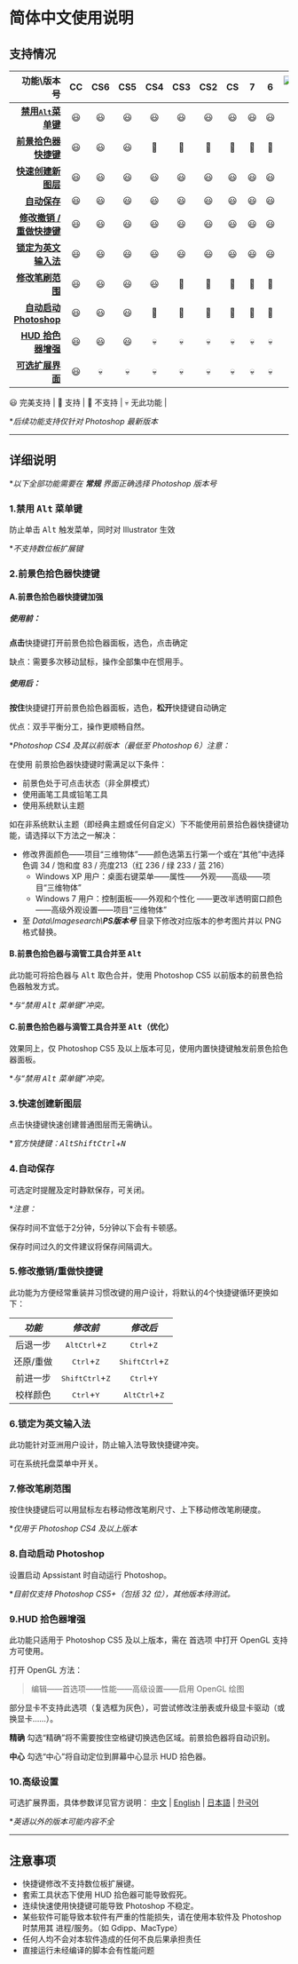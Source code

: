 # 简体中文使用说明

## 支持情况

功能\版本号|CC|CS6|CS5|CS4|CS3|CS2|CS|7|6|![Illustrator](https://helpx.adobe.com/content/dam/help/mnemonics/ai_cc_app_RGB.svg)
----:|:----:|:----:|:----:|:----:|:----:|:----:|:----:|:----:|:----:|:----:
**[禁用<kbd>Alt</kbd>菜单键](#1禁用-alt-菜单键)**|😃|😃|😃|😃|😃|😃|😃|😃|😃|😃|
**[前景拾色器快捷键](#2前景色拾色器快捷键)**|😃|😃|😃|🙂|🙂|🙂|🙂|🙂|🙂|🤢|
**[快速创建新图层](#3快速创建新图层)**|😃|😃|😃|😃|😃|😃|😃|😃|😃|🤢|
**[自动保存](#4自动保存)**|😃|😃|😃|😃|😃|😃|😃|😃|😃|🤢|
**[修改撤销 / 重做快捷键](#5修改撤销重做快捷键)**|😃|😃|😃|😃|😃|😃|😃|😃|😃|🤢|
**[锁定为英文输入法](#6锁定为英文输入法)**|😃|😃|😃|😃|😃|😃|😃|😃|😃|🤢|
**[修改笔刷范围](#7修改笔刷范围)**|😃|😃|😃|😃|🤢|🤢|🤢|🤢|🤢|🤢|
**[自动启动 Photoshop](#8自动启动-photoshop)**|😃|😃|😃|🤢|🤢|🤢|🤢|🤢|🤢|🤢|
**[HUD 拾色器增强](#9hud-拾色器增强)**|😃|😃|😃|💀|💀|💀|💀|💀|💀|🤢|
**[可选扩展界面](#10高级设置)**|😃|💀|💀|💀|💀|💀|💀|💀|💀|💀|

😃 完美支持 | 🙂 支持 | 🤢 不支持 | 💀 无此功能 |

*_后续功能支持仅针对 Photoshop 最新版本_

----------

## 详细说明

*_以下全部功能需要在 **常规** 界面正确选择 Photoshop 版本号_

### 1.禁用 <kbd>Alt</kbd> 菜单键

防止单击 <kbd>Alt</kbd> 触发菜单，同时对 Illustrator 生效

*_不支持数位板扩展键_

### 2.前景色拾色器快捷键

#### A.前景色拾色器快捷键加强

##### 使用前：

**点击**快捷键打开前景色拾色器面板，选色，点击确定

缺点：需要多次移动鼠标，操作全部集中在惯用手。

##### 使用后：

**按住**快捷键打开前景色拾色器面板，选色，**松开**快捷键自动确定

优点：双手平衡分工，操作更顺畅自然。

*_Photoshop CS4 及其以前版本（最低至 Photoshop 6）注意：_

在使用 前景拾色器快捷键时需满足以下条件：

* 前景色处于可点击状态（非全屏模式）
* 使用画笔工具或铅笔工具
* 使用系统默认主题

如在非系统默认主题（即经典主题或任何自定义）下不能使用前景拾色器快捷键功能，请选择以下方法之一解决：

* 修改界面颜色——项目“三维物体”——颜色选第五行第一个或在“其他”中选择 色调 34 / 饱和度 83 / 亮度213（红 236 / 绿 233 / 蓝 216）
  * Windows XP 用户：桌面右键菜单——属性——外观——高级——项目“三维物体”
  * Windows 7 用户：控制面板——外观和个性化 ——更改半透明窗口颜色——高级外观设置——项目“三维物体”
* 至 _Data\\Imagesearch\\**PS版本号**_ 目录下修改对应版本的参考图片并以 PNG 格式替换。

#### B.前景色拾色器与滴管工具合并至 <kbd>Alt</kbd>

此功能可将拾色器与 <kbd>Alt</kbd> 取色合并，使用 Photoshop CS5 以前版本的前景色拾色器触发方式。

*_与“禁用 <kbd>Alt</kbd> 菜单键”冲突。_

#### C.前景色拾色器与滴管工具合并至 <kbd>Alt</kbd>（优化）

效果同上，仅 Photoshop CS5 及以上版本可见，使用内置快捷键触发前景色拾色器面板。

*_与“禁用 <kbd>Alt</kbd> 菜单键”冲突。_

### 3.快速创建新图层

点击快捷键快速创建普通图层而无需确认。

*_官方快捷键：<kbd>Alt</kbd><kbd>Shift</kbd><kbd>Ctrl</kbd>+<kbd>N</kbd>_

### 4.自动保存

可选定时提醒及定时静默保存，可关闭。

*_注意：_

保存时间不宜低于2分钟，5分钟以下会有卡顿感。

保存时间过久的文件建议将保存间隔调大。

### 5.修改撤销/重做快捷键

此功能为方便经常重装并习惯改键的用户设计，将默认的4个快捷键循环更换如下：

 *功能* | *修改前* | *修改后*
 :----:|:----:|:----:
后退一步|<kbd>Alt</kbd><kbd>Ctrl</kbd>+<kbd>Z</kbd>|<kbd>Ctrl</kbd>+<kbd>Z</kbd>
还原/重做|<kbd>Ctrl</kbd>+<kbd>Z</kbd>|<kbd>Shift</kbd><kbd>Ctrl</kbd>+<kbd>Z</kbd>
前进一步|<kbd>Shift</kbd><kbd>Ctrl</kbd>+<kbd>Z</kbd>|<kbd>Ctrl</kbd>+<kbd>Y</kbd>
校样颜色|<kbd>Ctrl</kbd>+<kbd>Y</kbd>|<kbd>Alt</kbd><kbd>Ctrl</kbd>+<kbd>Z</kbd>

### 6.锁定为英文输入法

此功能针对亚洲用户设计，防止输入法导致快捷键冲突。

可在系统托盘菜单中开关。

### 7.修改笔刷范围

按住快捷键后可以用鼠标左右移动修改笔刷尺寸、上下移动修改笔刷硬度。

*_仅用于 Photoshop CS4 及以上版本_

### 8.自动启动 Photoshop

设置启动 Apssistant 时自动运行 Photoshop。

*_目前仅支持 Photoshop CS5+（包括 32 位），其他版本待测试。_

### 9.HUD 拾色器增强

此功能只适用于 Photoshop CS5 及以上版本，需在 首选项 中打开 OpenGL 支持方可使用。

打开 OpenGL 方法：

>编辑——首选项——性能——高级设置——启用 OpenGL 绘图

部分显卡不支持此选项（复选框为灰色），可尝试修改注册表或升级显卡驱动（或换显卡……）。

**精确** 勾选“精确”将不需要按住空格键切换选色区域。前景拾色器将自动识别。

**中心** 勾选“中心”将自动定位到屏幕中心显示 HUD 拾色器。

### 10.高级设置

可选扩展界面，具体参数详见官方说明：
[中文](https://helpx.adobe.com/cn/photoshop/kb/enable-optional-extensions-photoshop-cc.html) |
[English](https://helpx.adobe.com/photoshop/kb/enable-optional-extensions-photoshop-cc.html) |
[日本語](https://helpx.adobe.com/jp/photoshop/kb/enable-optional-extensions-photoshop-cc.html) |
[한국어](https://helpx.adobe.com/kr/photoshop/kb/enable-optional-extensions-photoshop-cc.html)

*_英语以外的版本可能内容不全_

----------

## 注意事项

* 快捷键修改不支持数位板扩展键。
* 套索工具状态下使用 HUD 拾色器可能导致假死。
* 连续快速使用快捷键可能导致 Photoshop 不稳定。
* 某些软件可能导致本软件有严重的性能损失，请在使用本软件及 Photoshop 时禁用其 进程/服务。（如 Gdipp、MacType）
* 任何人均不会对本软件造成的任何不良后果承担责任
* 直接运行未经编译的脚本会有性能问题
